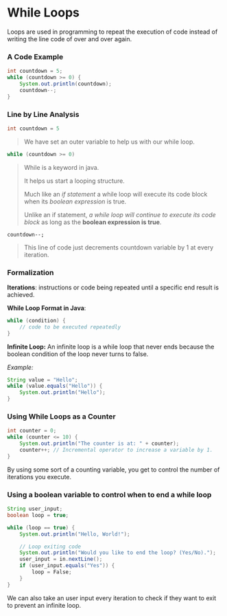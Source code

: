 # While Loops

Loops are used in programming to repeat the execution of code instead of writing the line code of over and over again.

### A Code Example

```java
int countdown = 5; 
while (countdown >= 0) {
    System.out.println(countdown);
    countdown--;
}
```

### Line by Line Analysis

```java
int countdown = 5
```

> We have set an outer variable to help us with our while loop.

```java
while (countdown >= 0)
```

> While is a keyword in java.
>
> It helps us start a looping structure.
>
> Much like an _if statement_ a while loop will execute its code block when its _boolean expression_ is true.
>
> Unlike an if statement, _a while loop will continue to execute its code block_ as long as the **boolean expression is true**.

```
countdown--;
```

> This line of code just decrements countdown variable by 1 at every iteration.

### Formalization

**Iterations**: instructions or code being repeated until a specific end result is achieved.

**While Loop Format in Java**:

```java
while (condition) {
    // code to be executed repeatedly
}
```

**Infinite Loop:** An infinite loop is a while loop that never ends because the boolean condition of the loop never turns to false.

_Example:_

```java
String value = "Hello";
while (value.equals("Hello")) {
    System.out.println("Hello");
}
```

### Using While Loops as a Counter

```java
int counter = 0;
while (counter <= 10) {
    System.out.println("The counter is at: " + counter);
    counter++; // Incremental operator to increase a variable by 1.
}
```

By using some sort of a counting variable, you get to control the number of iterations you execute.

### Using a boolean variable to control when to end a while loop

```java
String user_input;
boolean loop = true;

while (loop == true) {
    System.out.println("Hello, World!");

    // Loop exiting code
    System.out.println("Would you like to end the loop? (Yes/No).");
    user_input = in.nextLine();
    if (user_input.equals("Yes")) {
        loop = False;
    }
}
```

We can also take an user input every iteration to check if they want to exit to prevent an infinite loop.
